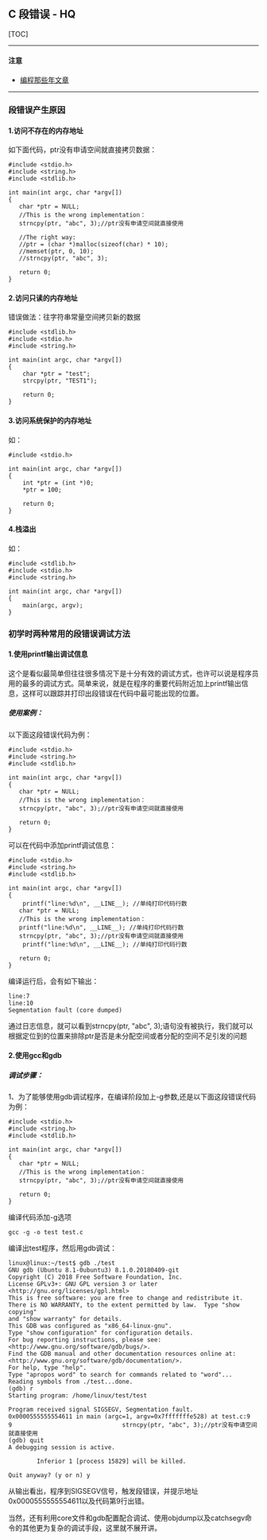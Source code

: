 ## C 段错误 - HQ

[TOC]

------

#### 注意

- [编程那些年文章](https://mp.weixin.qq.com/s?__biz=MzkzMDE4MDM2NQ==&mid=2247484090&idx=1&sn=7112ad4cbf5e7467608bbf6695f7e65d&chksm=c27f7ed8f508f7ceaf938b07d9f9efbc0cefdc7e89a217455ad738f512771fa4d0ca1cd43929&scene=178&cur_album_id=1893764190448746499#rd)

------

### 段错误产生原因

#### 1.访问不存在的内存地址

如下面代码，ptr没有申请空间就直接拷贝数据：

```
#include <stdio.h>
#include <string.h>
#include <stdlib.h>

int main(int argc, char *argv[])
{
   char *ptr = NULL;
   //This is the wrong implementation：
   strncpy(ptr, "abc", 3);//ptr没有申请空间就直接使用

   //The right way:
   //ptr = (char *)malloc(sizeof(char) * 10);
   //memset(ptr, 0, 10);
   //strncpy(ptr, "abc", 3);

   return 0;
}
```

#### 2.访问只读的内存地址

错误做法：往字符串常量空间拷贝新的数据

```
#include <stdlib.h>
#include <stdio.h>
#include <string.h>

int main(int argc, char *argv[])
{
    char *ptr = "test";
    strcpy(ptr, "TEST1");

    return 0;
}
```

#### 3.访问系统保护的内存地址

如：

```
#include <stdio.h>

int main(int argc, char *argv[])
{
    int *ptr = (int *)0;
    *ptr = 100;

    return 0;
}
```

#### 4.栈溢出

如：

```
#include <stdlib.h>
#include <stdio.h>
#include <string.h>

int main(int argc, char *argv[])
{
    main(argc, argv);
}
```

### 初学时两种常用的段错误调试方法

#### 1.使用printf输出调试信息

这个是看似最简单但往往很多情况下是十分有效的调试方式，也许可以说是程序员用的最多的调试方式。简单来说，就是在程序的重要代码附近加上printf输出信息，这样可以跟踪并打印出段错误在代码中最可能出现的位置。



##### 使用案例：

以下面这段错误代码为例：

```
#include <stdio.h>
#include <string.h>
#include <stdlib.h>

int main(int argc, char *argv[])
{
   char *ptr = NULL;
   //This is the wrong implementation：
   strncpy(ptr, "abc", 3);//ptr没有申请空间就直接使用

   return 0;
}
```

可以在代码中添加printf调试信息：

```
#include <stdio.h>
#include <string.h>
#include <stdlib.h>

int main(int argc, char *argv[])
{
    printf("line:%d\n", __LINE__); //单纯打印代码行数
   char *ptr = NULL;
   //This is the wrong implementation：
   printf("line:%d\n", __LINE__); //单纯打印代码行数
   strncpy(ptr, "abc", 3);//ptr没有申请空间就直接使用
    printf("line:%d\n", __LINE__); //单纯打印代码行数

   return 0;
}
```

编译运行后，会有如下输出：

```
line:7
line:10
Segmentation fault (core dumped)
```

通过日志信息，就可以看到strncpy(ptr, "abc", 3);语句没有被执行，我们就可以根据定位到的位置来排除ptr是否是未分配空间或者分配的空间不足引发的问题

#### 2.使用gcc和gdb

##### 调试步骤：

1、为了能够使用gdb调试程序，在编译阶段加上-g参数,还是以下面这段错误代码为例：

```
#include <stdio.h>
#include <string.h>
#include <stdlib.h>

int main(int argc, char *argv[])
{
   char *ptr = NULL;
   //This is the wrong implementation：
   strncpy(ptr, "abc", 3);//ptr没有申请空间就直接使用

   return 0;
}
```

编译代码添加-g选项

```
gcc -g -o test test.c
```

编译出test程序，然后用gdb调试：

```
linux@linux:~/test$ gdb ./test
GNU gdb (Ubuntu 8.1-0ubuntu3) 8.1.0.20180409-git
Copyright (C) 2018 Free Software Foundation, Inc.
License GPLv3+: GNU GPL version 3 or later <http://gnu.org/licenses/gpl.html>
This is free software: you are free to change and redistribute it.
There is NO WARRANTY, to the extent permitted by law.  Type "show copying"
and "show warranty" for details.
This GDB was configured as "x86_64-linux-gnu".
Type "show configuration" for configuration details.
For bug reporting instructions, please see:
<http://www.gnu.org/software/gdb/bugs/>.
Find the GDB manual and other documentation resources online at:
<http://www.gnu.org/software/gdb/documentation/>.
For help, type "help".
Type "apropos word" to search for commands related to "word"...
Reading symbols from ./test...done.
(gdb) r
Starting program: /home/linux/test/test 

Program received signal SIGSEGV, Segmentation fault.
0x0000555555554611 in main (argc=1, argv=0x7fffffffe528) at test.c:9
9                               strncpy(ptr, "abc", 3);//ptr没有申请空间就直接使用
(gdb) quit
A debugging session is active.

        Inferior 1 [process 15829] will be killed.

Quit anyway? (y or n) y
```

从输出看出，程序到SIGSEGV信号，触发段错误，并提示地址0x0000555555554611以及代码第9行出错。

当然，还有利用core文件和gdb配置配合调试、使用objdump以及catchsegv命令的其他更为复杂的调试手段，这里就不展开讲。





































































































































































